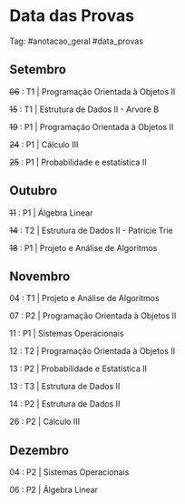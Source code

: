 # Data das Provas

Tag: #anotacao_geral #data_provas

## Setembro

~~06~~ : T1 | Programação Orientada à Objetos II

~~15~~ : T1 | Estrutura de Dados II - Arvore B

~~19~~ : P1 | Programação Orientada à Objetos II

~~24~~ : P1 | Cálculo III

~~25~~ : P1 | Probabilidade e estatística II

## Outubro

~~11~~ : P1 | Álgebra Linear

~~14~~ : T2 | Estrutura de Dados II - Patricie Trie

~~18~~ : P1 | Projeto e Análise de Algoritmos

## Novembro

04 : T1 | Projeto e Análise de Algoritmos

07 : P2 | Programação Orientada à Objetos II

11 : P1 | Sistemas Operacionais

12 : T2 | Programação Orientada à Objetos II

13 : P2 | Probabilidade e Estatística II

13 : T3 | Estrutura de Dados II

14 : P2 | Estrutura de Dados II

26 : P2 | Cálculo III

## Dezembro

04 : P2 | Sistemas Operacionais

06 : P2 | Álgebra Linear
